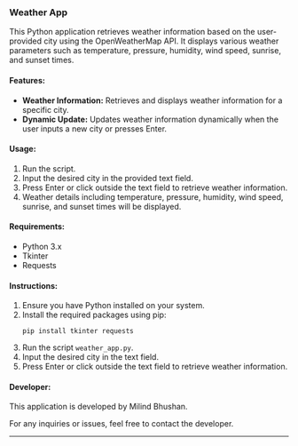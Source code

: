 ### Weather App

This Python application retrieves weather information based on the user-provided city using the OpenWeatherMap API. It displays various weather parameters such as temperature, pressure, humidity, wind speed, sunrise, and sunset times.

#### Features:
- **Weather Information:** Retrieves and displays weather information for a specific city.
- **Dynamic Update:** Updates weather information dynamically when the user inputs a new city or presses Enter.

#### Usage:
1. Run the script.
2. Input the desired city in the provided text field.
3. Press Enter or click outside the text field to retrieve weather information.
4. Weather details including temperature, pressure, humidity, wind speed, sunrise, and sunset times will be displayed.

#### Requirements:
- Python 3.x
- Tkinter
- Requests

#### Instructions:
1. Ensure you have Python installed on your system.
2. Install the required packages using pip:
   ```
   pip install tkinter requests
   ```
3. Run the script `weather_app.py`.
4. Input the desired city in the text field.
5. Press Enter or click outside the text field to retrieve weather information.

#### Developer:
This application is developed by Milind Bhushan.

For any inquiries or issues, feel free to contact the developer.

---
